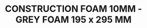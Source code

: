 ---
layout: product
title: "CONSTRUCTION FOAM 10MM - GREY FOAM 195 x 295 MM "
price: "800" 
desc: "Pena za rezbarenje"
img_path: "/assets/img/AK8097.webp"
brand: "N/A"
available: true
special_offer: true
new: false
soon: false
cat: "080000"
subcat: "080200"
subsubcat: "0N/A"
sifra: "AK8097"
popular: false
spec: false
---